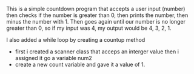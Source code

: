 This is a simple countdown program that accepts a user input (number) then checks if the number is greater than 0,
then prints the number, then minus the number with 1. Then goes again until our number is no longer greater than 0,
so if my input was 4, my output would be 4, 3, 2, 1.

I also added a while loop by creating a countup method
- first i created a scanner class that acceps an interger value
then i assigned it go a variable num2
- create a new count variable and gave it a value of 1.